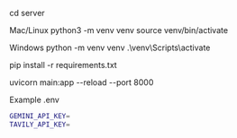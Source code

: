 cd server


Mac/Linux
    python3 -m venv venv
    source venv/bin/activate


Windows
    python -m venv venv
    .\venv\Scripts\activate


pip install -r requirements.txt


uvicorn main:app --reload --port 8000


Example .env
```bash
GEMINI_API_KEY=
TAVILY_API_KEY=
```